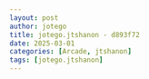 ```yaml
---
layout: post
author: jotego
title: jotego.jtshanon - d893f72
date: 2025-03-01
categories: [Arcade, jtshanon]
tags: [jotego.jtshanon]
---
```


